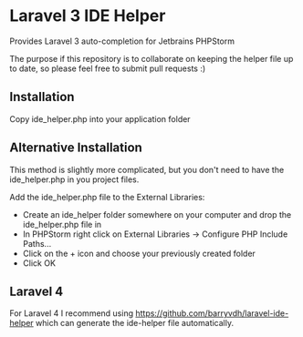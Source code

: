 Laravel 3 IDE Helper
===============

Provides Laravel 3 auto-completion for Jetbrains PHPStorm

The purpose if this repository is to collaborate on keeping the helper file up to date, so please feel free to submit pull requests :)

Installation
------------

Copy ide_helper.php into your application folder

Alternative Installation
------------------------

This method is slightly more complicated, but you don't need to have the ide_helper.php in you project files.

Add the ide_helper.php file to the External Libraries:
- Create an ide_helper folder somewhere on your computer and drop the ide_helper.php file in
- In PHPStorm right click on External Libraries -> Configure PHP Include Paths...
- Click on the + icon and choose your previously created folder
- Click OK

Laravel 4
---------

For Laravel 4 I recommend using https://github.com/barryvdh/laravel-ide-helper which can generate the ide-helper file automatically.
